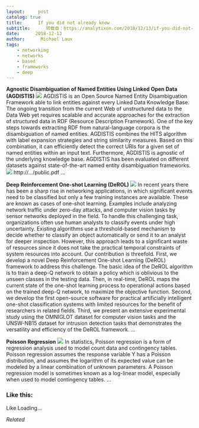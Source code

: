 ```yaml
---
layout:     post
catalog: true
title:      If you did not already know
subtitle:      转载自：https://analytixon.com/2018/12/13/if-you-did-not-already-know-575/
date:      2018-12-13
author:      Michael Laux
tags:
    - networking
    - networks
    - based
    - frameworks
    - deep
---
```


**Agnostic Disambiguation of Named Entities Using Linked Open Data (AGDISTIS)** ![](https://aboutdataanalytics.files.wordpress.com/2015/01/google.png?w=529)
AGDISTIS is an Open Source Named Entity Disambiguation Framework able to link entities against every Linked Data Knowledge Base. The ongoing transition from the current Web of unstructured data to the Data Web yet requires scalable and accurate approaches for the extraction of structured data in RDF (Resource Description Framework). One of the key steps towards extracting RDF from natural-language corpora is the disambiguation of named entities. AGDISTIS combines the HITS algorithm with label expansion strategies and string similarity measures. Based on this combination, it can efficiently detect the correct URIs for a given set of named entities within an input text. Furthermore, AGDISTIS is agnostic of the underlying knowledge base. AGDISTIS has been evaluated on different datasets against state-of-the-art named entity disambiguation frameworks.![](https://aboutdataanalytics.files.wordpress.com/2015/04/link.png?w=529)
 http://…/public.pdf … 

**Deep Reinforcement One-shot Learning (DeROL)** ![](https://aboutdataanalytics.files.wordpress.com/2015/01/google.png?w=529)
In recent years there has been a sharp rise in networking applications, in which significant events need to be classified but only a few training instances are available. These are known as cases of one-shot learning. Examples include analyzing network traffic under zero-day attacks, and computer vision tasks by sensor networks deployed in the field. To handle this challenging task, organizations often use human analysts to classify events under high uncertainty. Existing algorithms use a threshold-based mechanism to decide whether to classify an object automatically or send it to an analyst for deeper inspection. However, this approach leads to a significant waste of resources since it does not take the practical temporal constraints of system resources into account. Our contribution is threefold. First, we develop a novel Deep Reinforcement One-shot Learning (DeROL) framework to address this challenge. The basic idea of the DeROL algorithm is to train a deep-Q network to obtain a policy which is oblivious to the unseen classes in the testing data. Then, in real-time, DeROL maps the current state of the one-shot learning process to operational actions based on the trained deep-Q network, to maximize the objective function. Second, we develop the first open-source software for practical artificially intelligent one-shot classification systems with limited resources for the benefit of researchers in related fields. Third, we present an extensive experimental study using the OMNIGLOT dataset for computer vision tasks and the UNSW-NB15 dataset for intrusion detection tasks that demonstrates the versatility and efficiency of the DeROL framework. … 

**Poisson Regression** ![](https://aboutdataanalytics.files.wordpress.com/2015/01/google.png?w=529)
In statistics, Poisson regression is a form of regression analysis used to model count data and contingency tables. Poisson regression assumes the response variable Y has a Poisson distribution, and assumes the logarithm of its expected value can be modeled by a linear combination of unknown parameters. A Poisson regression model is sometimes known as a log-linear model, especially when used to model contingency tables. … 





### Like this:

Like Loading...


*Related*

